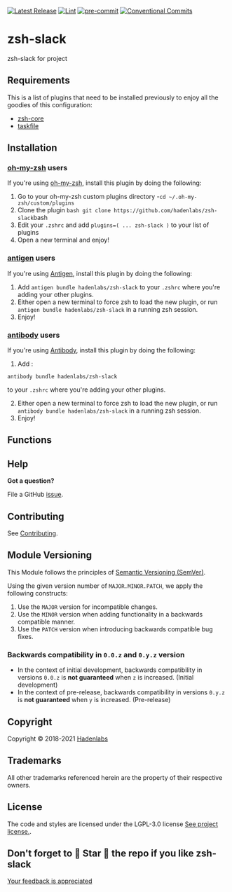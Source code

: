  <!-- Space: ZshSlack --> 
<!-- Title: Project --> 



<!--


  ** DO NOT EDIT THIS FILE
  **
  ** 1) Make all changes to `provision/generator/README.yaml`
  ** 2) Run`task readme` to rebuild this file.
  **
  ** (We maintain HUNDREDS of open source projects. This is how we maintain our sanity.)
  **


  -->


 [![Latest Release](https://img.shields.io/github/release/hadenlabs/zsh-slack)](https://github.com/hadenlabs/zsh-slack/releases) [![Lint](https://img.shields.io/github/workflow/status/hadenlabs/zsh-slack/lint-code)](https://github.com/hadenlabs/zsh-slack/actions?workflow=lint-code) [![pre-commit](https://img.shields.io/badge/pre--commit-enabled-brightgreen?logo=pre-commit&logoColor=white)](https://github.com/pre-commit/pre-commit) [![Conventional Commits](https://img.shields.io/badge/Conventional%20Commits-1.0.0-yellow)](https://conventionalcommits.org)

# zsh-slack



zsh-slack for project 











## Requirements


This is a list of plugins that need to be installed previously to enjoy all the goodies of this configuration:

* [zsh-core](https://github.com/hadenlabs/zsh-core)
* [taskfile](https://github.com/go-task/task)



## Installation

<!-- Space: ZshSlack -->
<!-- Parent: Project -->
<!-- Title: Project Installation Oh-My-Zsh -->

<!-- Label: ZshSlack -->
<!-- Label: Project -->
<!-- Label: Installation -->
<!-- Label: Oh-My-Zsh -->
<!-- Include: docs/disclaimer.md -->
<!-- Include: ac:toc -->

### [oh-my-zsh](https://github.com/ohmyzsh/ohmyzsh) users

If you're using [oh-my-zsh](https://github.com/ohmyzsh/ohmyzsh), install this plugin by doing the following:

1.  Go to your oh-my-zsh custom plugins directory -`cd ~/.oh-my-zsh/custom/plugins`
2.  Clone the plugin `bash git clone https://github.com/hadenlabs/zsh-slack`bash
3.  Edit your `.zshrc` and add `plugins=( ... zsh-slack )` to your list of plugins
4.  Open a new terminal and enjoy!
<!-- Space: ZshSlack -->
<!-- Parent: Project -->
<!-- Title: Project Installation Antigen -->

<!-- Label: ZshSlack -->
<!-- Label: Project -->
<!-- Label: Installation -->
<!-- Label: Antigen -->
<!-- Include: docs/disclaimer.md -->
<!-- Include: ac:toc -->

### [antigen](https://github.com/zsh-users/antigen) users

If you're using [Antigen](https://github.com/zsh-users/antigen), install this plugin by doing the following:

1.  Add `antigen bundle hadenlabs/zsh-slack` to your `.zshrc` where you're adding your other plugins.
2.  Either open a new terminal to force zsh to load the new plugin, or run `antigen bundle hadenlabs/zsh-slack` in a running zsh session.
3.  Enjoy!
<!-- Space: ZshSlack -->
<!-- Parent: Project -->
<!-- Title: Project Installation Antibody -->

<!-- Label: ZshSlack -->
<!-- Label: Project -->
<!-- Label: Installation -->
<!-- Include: docs/disclaimer.md -->
<!-- Include: ac:toc -->

### [antibody](https://github.com/getantibody/antibody) users

If you're using [Antibody](https://github.com/getantibody/antibody), install this plugin by doing the following:

1.  Add :

```{.sourceCode .bash}
antibody bundle hadenlabs/zsh-slack
```

to your `.zshrc` where you're adding your other plugins.

2.  Either open a new terminal to force zsh to load the new plugin, or run `antibody bundle hadenlabs/zsh-slack` in a running zsh session.
3.  Enjoy!









 <!-- Space: ZshSlack -->
<!-- Parent: Project -->
<!-- Title: Functions -->

<!-- Label: Functions -->
<!-- Include: docs/disclaimer.md -->
<!-- Include: ac:toc -->

## Functions






## Help

**Got a question?**

File a GitHub [issue](https://github.com/hadenlabs/zsh-slack/issues).


## Contributing

See [Contributing](./docs/contributing.md).

## Module Versioning

This Module follows the principles of [Semantic Versioning (SemVer)](https://semver.org/).

Using the given version number of `MAJOR.MINOR.PATCH`, we apply the following constructs:

1. Use the `MAJOR` version for incompatible changes.
1. Use the `MINOR` version when adding functionality in a backwards compatible manner.
1. Use the `PATCH` version when introducing backwards compatible bug fixes.

### Backwards compatibility in `0.0.z` and `0.y.z` version

- In the context of initial development, backwards compatibility in versions `0.0.z` is **not guaranteed** when `z` is
  increased. (Initial development)
- In the context of pre-release, backwards compatibility in versions `0.y.z` is **not guaranteed** when `y` is
  increased. (Pre-release)




## Copyright

Copyright © 2018-2021 [Hadenlabs](https://hadenlabs.com)



## Trademarks

All other trademarks referenced herein are the property of their respective owners.






## License

The code and styles are licensed under the LGPL-3.0 license [See project license.](LICENSE).



## Don't forget to 🌟 Star 🌟 the repo if you like zsh-slack


[Your feedback is appreciated](https://github.com/hadenlabs/zsh-slack/issues)

